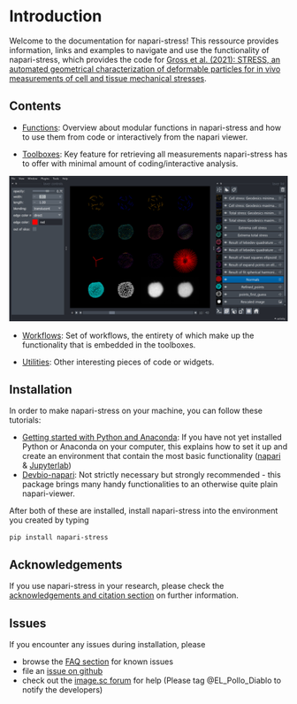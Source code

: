 # Introduction

Welcome to the documentation for napari-stress! This ressource provides information, links and examples to navigate and use the functionality of napari-stress, which provides the code for [Gross et al. (2021): STRESS, an automated geometrical characterization of deformable particles for in vivo measurements of cell and tissue mechanical stresses](https://www.biorxiv.org/content/10.1101/2021.03.26.437148v1).

## Contents

- [Functions](glossary/Readme.md): Overview about modular functions in napari-stress and how to use them from code or interactively from the napari viewer. 

- [Toolboxes](02_toolboxes/Readme.md): Key feature for retrieving all measurements napari-stress has to offer with minimal amount of coding/interactive analysis.

![](imgs/viewer_screenshots/all_outputs.png)

- [Workflows](03_workflows/Readme.md): Set of workflows, the entirety of which make up the functionality that is embedded in the toolboxes.

- [Utilities](04_utility/Readme.md): Other interesting pieces of code or widgets.

## Installation

In order to make napari-stress on your machine, you can follow these tutorials:

- [Getting started with Python and Anaconda](https://biapol.github.io/blog/mara_lampert/getting_started_with_mambaforge_and_python/readme.html): If you have not yet installed Python or Anaconda on your computer, this explains how to set it up and create an environment that contain the most basic functionality ([napari](https://napari.org/stable/) & [Jupyterlab](https://jupyter.org/))
- [Devbio-napari](https://github.com/haesleinhuepf/devbio-napari): Not strictly necessary but strongly recommended - this package brings many handy functionalities to an otherwise quite plain napari-viewer.

After both of these are installed, install napari-stress into the environment you created by typing

```
pip install napari-stress
```

## Acknowledgements

If you use napari-stress in your research, please check the [acknowledgements and citation section](acknoledgement:citation) on further information.

## Issues

If you encounter any issues during installation, please 

* browse the [FAQ section](FAQ:installation) for known issues
* file an [issue on github](https://github.com/BiAPoL/napari-stress/issues)
* check out the [image.sc forum](https://forum.image.sc/) for help (Please tag @EL_Pollo_Diablo to notify the developers)